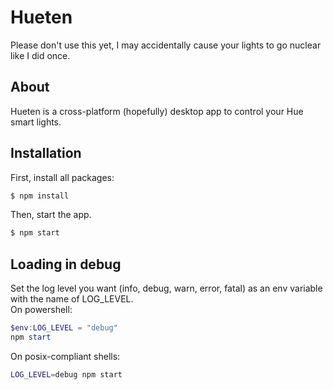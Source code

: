 # Hueten
Please don't use this yet, I may accidentally cause your lights to go nuclear like I did once.  
## About
Hueten is a cross-platform (hopefully) desktop app to control your Hue smart lights.  
## Installation
First, install all packages:
```bash
$ npm install
```
Then, start the app.  
```bash
$ npm start
```
## Loading in debug
Set the log level you want (info, debug, warn, error, fatal) as an env variable with the name of LOG_LEVEL.  
On powershell:
```powershell
$env:LOG_LEVEL = "debug"
npm start
```
On posix-compliant shells:
```bash
LOG_LEVEL=debug npm start
```
